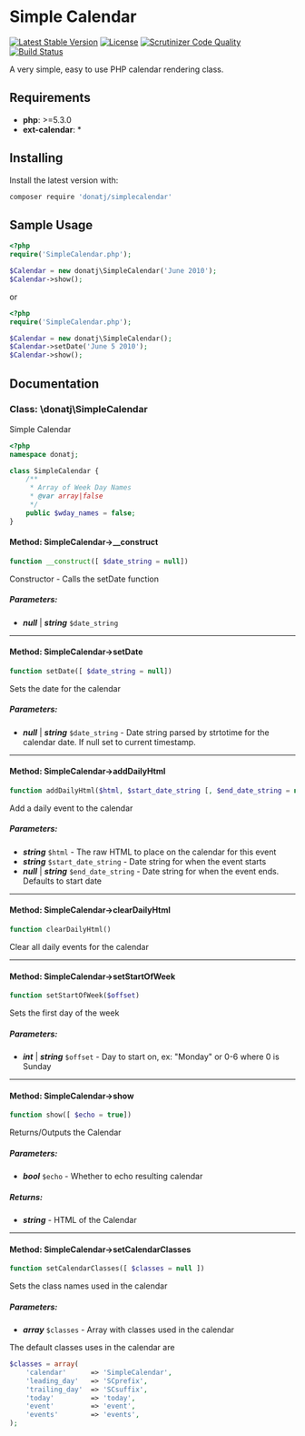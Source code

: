 # Simple Calendar

[![Latest Stable Version](https://poser.pugx.org/donatj/simplecalendar/version)](https://packagist.org/packages/donatj/simplecalendar)
[![License](https://poser.pugx.org/donatj/simplecalendar/license)](https://packagist.org/packages/donatj/simplecalendar)
[![Scrutinizer Code Quality](https://scrutinizer-ci.com/g/donatj/SimpleCalendar/badges/quality-score.png?b=master)](https://scrutinizer-ci.com/g/donatj/SimpleCalendar)
[![Build Status](https://travis-ci.org/donatj/SimpleCalendar.svg?branch=master)](https://travis-ci.org/donatj/SimpleCalendar)


A very simple, easy to use PHP calendar rendering class.

## Requirements

- **php**: >=5.3.0
- **ext-calendar**: *

## Installing

Install the latest version with:

```bash
composer require 'donatj/simplecalendar'
```

## Sample Usage

					
```php
<?php
require('SimpleCalendar.php');

$Calendar = new donatj\SimpleCalendar('June 2010');
$Calendar->show();
```

or

```php
<?php
require('SimpleCalendar.php');

$Calendar = new donatj\SimpleCalendar();
$Calendar->setDate('June 5 2010');
$Calendar->show();
```

## Documentation

### Class: \donatj\SimpleCalendar

Simple Calendar

```php
<?php
namespace donatj;

class SimpleCalendar {
	/**
	 * Array of Week Day Names
	 * @var array|false
	 */
	public $wday_names = false;
}
```

#### Method: SimpleCalendar->__construct

```php
function __construct([ $date_string = null])
```

Constructor - Calls the setDate function

##### Parameters:

- ***null*** | ***string*** `$date_string`

---

#### Method: SimpleCalendar->setDate

```php
function setDate([ $date_string = null])
```

Sets the date for the calendar

##### Parameters:

- ***null*** | ***string*** `$date_string` - Date string parsed by strtotime for the calendar date. If null set to current timestamp.

---

#### Method: SimpleCalendar->addDailyHtml

```php
function addDailyHtml($html, $start_date_string [, $end_date_string = null])
```

Add a daily event to the calendar

##### Parameters:

- ***string*** `$html` - The raw HTML to place on the calendar for this event
- ***string*** `$start_date_string` - Date string for when the event starts
- ***null*** | ***string*** `$end_date_string` - Date string for when the event ends. Defaults to start date

---

#### Method: SimpleCalendar->clearDailyHtml

```php
function clearDailyHtml()
```

Clear all daily events for the calendar

---

#### Method: SimpleCalendar->setStartOfWeek

```php
function setStartOfWeek($offset)
```

Sets the first day of the week

##### Parameters:

- ***int*** | ***string*** `$offset` - Day to start on, ex: "Monday" or 0-6 where 0 is Sunday

---

#### Method: SimpleCalendar->show

```php
function show([ $echo = true])
```

Returns/Outputs the Calendar

##### Parameters:

- ***bool*** `$echo` - Whether to echo resulting calendar

##### Returns:

- ***string*** - HTML of the Calendar

---

#### Method: SimpleCalendar->setCalendarClasses

```php
function setCalendarClasses([ $classes = null ])
```

Sets the class names used in the calendar

##### Parameters:

- ***array*** `$classes` - Array with classes used in the calendar

The default classes uses in the calendar are
```php
$classes = array(
	'calendar'      => 'SimpleCalendar',
	'leading_day'   => 'SCprefix',
	'trailing_day'  => 'SCsuffix',
	'today'         => 'today',
	'event'         => 'event',
	'events'        => 'events',
);
```